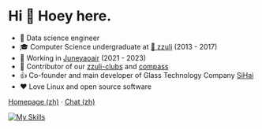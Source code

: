# Hi 👋 Hoey here.

* 🎈 Data science engineer
* 🎓 Computer Science undergraduate at [🏫 zzuli](http://www.zzuli.edu.cn/) (2013 - 2017)
* 🌱 Working in [Juneyaoair](http://www.juneyaoair.com/index.aspx) (2021 - 2023)
* 🌟 Contributor of our [zzuli-clubs](https://github.com/zzuliACGN) and [compass](https://github.com/cubefs/compass)
* 👍 Co-founder and main developer of Glass Technology Company [SiHai](http://www.sihai.ml/)
* ❤️ Love Linux and open source software

[Homepage (zh)](https://hoey.tk) · [Chat (zh)](https://chat.hoey.tk) 

[![My Skills](https://skillicons.dev/icons?i=java,scala,py,r,lua,nodejs,docker,git,maven,vim,linux,bash,idea,raspberrypi,spark&theme=light)](https://skillicons.dev)
